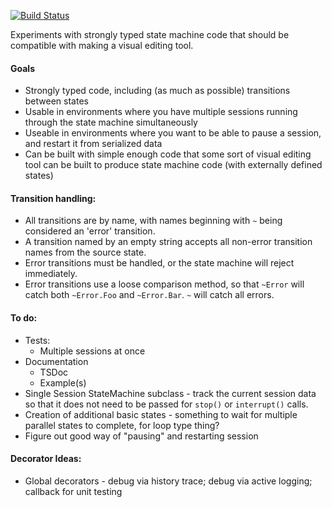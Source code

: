 [![Build Status](https://travis-ci.org/andrewstart/state-machine.svg?branch=master)](https://travis-ci.org/andrewstart/state-machine)

Experiments with strongly typed state machine code that should be compatible with making a visual editing tool.

#### Goals
* Strongly typed code, including (as much as possible) transitions between states
* Usable in environments where you have multiple sessions running through the state machine simultaneously
* Useable in environments where you want to be able to pause a session, and restart it from serialized data
* Can be built with simple enough code that some sort of visual editing tool can be built to produce state machine code (with externally defined states)

#### Transition handling:
* All transitions are by name, with names beginning with `~` being considered an 'error' transition.
* A transition named by an empty string accepts all non-error transition names from the source state.
* Error transitions must be handled, or the state machine will reject immediately.
* Error transitions use a loose comparison method, so that `~Error` will catch both `~Error.Foo` and `~Error.Bar`.
`~` will catch all errors.

#### To do:
* Tests:
	* Multiple sessions at once
* Documentation
	* TSDoc
	* Example(s)
* Single Session StateMachine subclass - track the current session data
so that it does not need to be passed for `stop()` or `interrupt()` calls.
* Creation of additional basic states - something to wait for multiple parallel states to complete, for loop type thing?
* Figure out good way of "pausing" and restarting session

#### Decorator Ideas:
* Global decorators - debug via history trace; debug via active logging; callback for unit testing